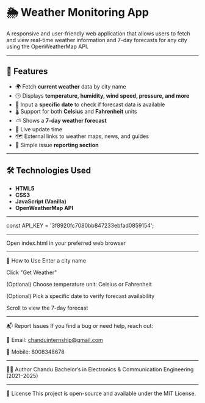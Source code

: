 # 🌦️ Weather Monitoring App

A responsive and user-friendly web application that allows users to fetch and view real-time weather information and 7-day forecasts for any city using the OpenWeatherMap API.

---

## 🚀 Features

- 🌍 Fetch **current weather** data by city name  
- 🕒 Displays **temperature, humidity, wind speed, pressure, and more**  
- 📅 Input a **specific date** to check if forecast data is available  
- 🌡️ Support for both **Celsius** and **Fahrenheit** units  
- ⛅ Shows a **7-day weather forecast**  
- 🔄 Live update time  
- 🗺️ External links to weather maps, news, and guides  
- 📝 Simple issue **reporting section**  

---

## 🛠️ Technologies Used

- **HTML5**
- **CSS3**
- **JavaScript (Vanilla)**
- **OpenWeatherMap API**

---
const API_KEY = '3f8920fc7080bb847233ebfad0859154';

---

Open index.html in your preferred web browser

---

📝 How to Use
Enter a city name

Click "Get Weather"

(Optional) Choose temperature unit: Celsius or Fahrenheit

(Optional) Pick a specific date to verify forecast availability

Scroll to view the 7-day forecast

---

📬 Report Issues
If you find a bug or need help, reach out:

📧 Email: chanduinternship@gmail.com

📱 Mobile: 8008348678

---

🧑‍💻 Author
Chandu
Bachelor’s in Electronics & Communication Engineering (2021–2025)

---

📄 License
This project is open-source and available under the MIT License.


